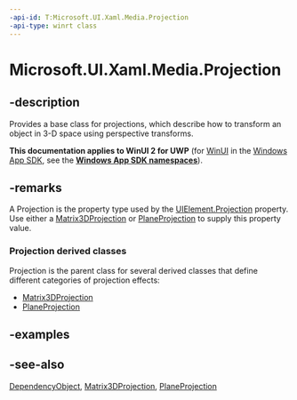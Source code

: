 ```yaml
---
-api-id: T:Microsoft.UI.Xaml.Media.Projection
-api-type: winrt class
---
```


<!-- Class syntax.
public class Projection : Windows.UI.Xaml.DependencyObject, Windows.UI.Xaml.Media.IProjection
-->

# Microsoft.UI.Xaml.Media.Projection

## -description
Provides a base class for projections, which describe how to transform an object in 3-D space using perspective transforms.

**This documentation applies to WinUI 2 for UWP** (for [WinUI](/windows/apps/winui/winui3/) in the [Windows App SDK](/windows/apps/windows-app-sdk/), see the **[Windows App SDK namespaces](/windows/windows-app-sdk/api/winrt/)**).

## -remarks
A Projection is the property type used by the [UIElement.Projection](../microsoft.ui.xaml/uielement_projection.md) property. Use either a [Matrix3DProjection](matrix3dprojection.md) or [PlaneProjection](planeprojection.md) to supply this property value.

### **Projection** derived classes

Projection is the parent class for several derived classes that define different categories of projection effects:

+ [Matrix3DProjection](matrix3dprojection.md)
+ [PlaneProjection](planeprojection.md)


## -examples

## -see-also
[DependencyObject](../microsoft.ui.xaml/dependencyobject.md), [Matrix3DProjection](matrix3dprojection.md), [PlaneProjection](planeprojection.md)
